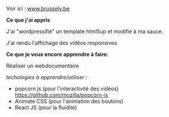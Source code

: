 Voir ici : www.brussely.be


**Ce que j'ai appris**

J'ai "wordpressifié" un template html5up et modifié à ma sauce.

J'ai rendu l'affichage des vidéos responsives


**Ce que je veux encore apprendre à faire:**

Réaliser un webdocumentaire

*techologies à apprendre/utiliser :*
- popcorn js (pour l'interactivité des vidéos) https://github.com/mozilla/popcorn-js
- Animate CSS (pour l'animation des boutons)
- React JS (pour la fluidité)
